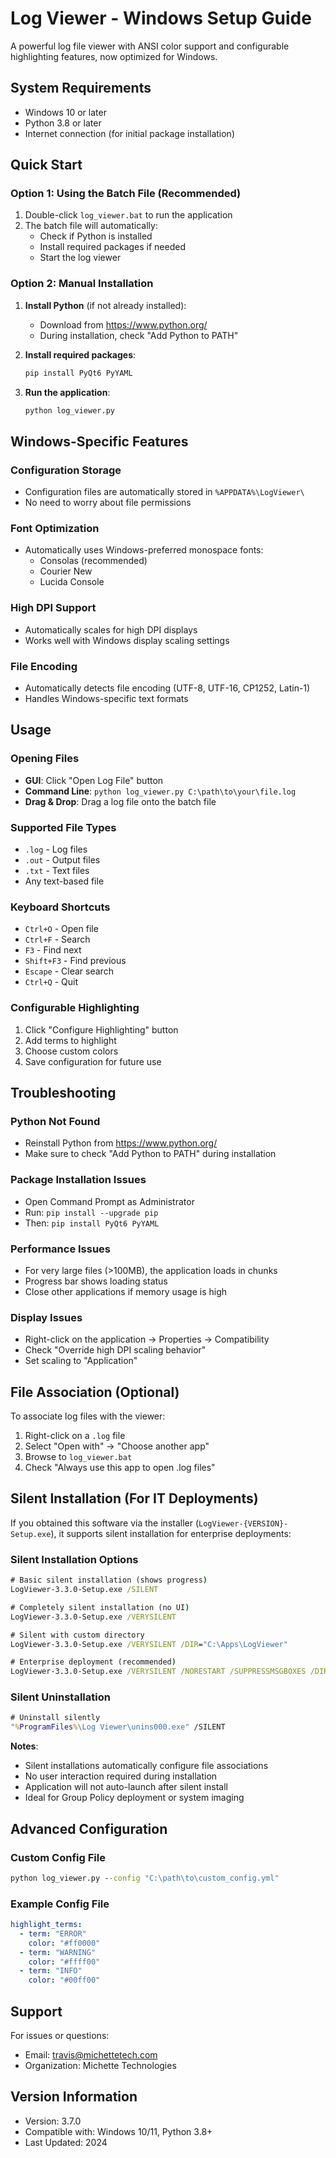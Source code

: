 # Log Viewer - Windows Setup Guide

A powerful log file viewer with ANSI color support and configurable highlighting features, now optimized for Windows.

## System Requirements

- Windows 10 or later
- Python 3.8 or later
- Internet connection (for initial package installation)

## Quick Start

### Option 1: Using the Batch File (Recommended)

1. Double-click `log_viewer.bat` to run the application
2. The batch file will automatically:
   - Check if Python is installed
   - Install required packages if needed
   - Start the log viewer

### Option 2: Manual Installation

1. **Install Python** (if not already installed):
   - Download from https://www.python.org/
   - During installation, check "Add Python to PATH"

2. **Install required packages**:
   ```cmd
   pip install PyQt6 PyYAML
   ```

3. **Run the application**:
   ```cmd
   python log_viewer.py
   ```

## Windows-Specific Features

### Configuration Storage
- Configuration files are automatically stored in `%APPDATA%\LogViewer\`
- No need to worry about file permissions

### Font Optimization
- Automatically uses Windows-preferred monospace fonts:
  - Consolas (recommended)
  - Courier New
  - Lucida Console

### High DPI Support
- Automatically scales for high DPI displays
- Works well with Windows display scaling settings

### File Encoding
- Automatically detects file encoding (UTF-8, UTF-16, CP1252, Latin-1)
- Handles Windows-specific text formats

## Usage

### Opening Files
- **GUI**: Click "Open Log File" button
- **Command Line**: `python log_viewer.py C:\path\to\your\file.log`
- **Drag & Drop**: Drag a log file onto the batch file

### Supported File Types
- `.log` - Log files
- `.out` - Output files
- `.txt` - Text files
- Any text-based file

### Keyboard Shortcuts
- `Ctrl+O` - Open file
- `Ctrl+F` - Search
- `F3` - Find next
- `Shift+F3` - Find previous
- `Escape` - Clear search
- `Ctrl+Q` - Quit

### Configurable Highlighting
1. Click "Configure Highlighting" button
2. Add terms to highlight
3. Choose custom colors
4. Save configuration for future use

## Troubleshooting

### Python Not Found
- Reinstall Python from https://www.python.org/
- Make sure to check "Add Python to PATH" during installation

### Package Installation Issues
- Open Command Prompt as Administrator
- Run: `pip install --upgrade pip`
- Then: `pip install PyQt6 PyYAML`

### Performance Issues
- For very large files (>100MB), the application loads in chunks
- Progress bar shows loading status
- Close other applications if memory usage is high

### Display Issues
- Right-click on the application → Properties → Compatibility
- Check "Override high DPI scaling behavior"
- Set scaling to "Application"

## File Association (Optional)

To associate log files with the viewer:

1. Right-click on a `.log` file
2. Select "Open with" → "Choose another app"
3. Browse to `log_viewer.bat`
4. Check "Always use this app to open .log files"

## Silent Installation (For IT Deployments)

If you obtained this software via the installer (`LogViewer-{VERSION}-Setup.exe`), it supports silent installation for enterprise deployments:

### Silent Installation Options
```cmd
# Basic silent installation (shows progress)
LogViewer-3.3.0-Setup.exe /SILENT

# Completely silent installation (no UI)
LogViewer-3.3.0-Setup.exe /VERYSILENT

# Silent with custom directory
LogViewer-3.3.0-Setup.exe /VERYSILENT /DIR="C:\Apps\LogViewer"

# Enterprise deployment (recommended)
LogViewer-3.3.0-Setup.exe /VERYSILENT /NORESTART /SUPPRESSMSGBOXES /DIR="C:\Program Files\LogViewer"
```

### Silent Uninstallation
```cmd
# Uninstall silently
"%ProgramFiles%\Log Viewer\unins000.exe" /SILENT
```

**Notes**:
- Silent installations automatically configure file associations
- No user interaction required during installation
- Application will not auto-launch after silent install
- Ideal for Group Policy deployment or system imaging

## Advanced Configuration

### Custom Config File
```cmd
python log_viewer.py --config "C:\path\to\custom_config.yml"
```

### Example Config File
```yaml
highlight_terms:
  - term: "ERROR"
    color: "#ff0000"
  - term: "WARNING"
    color: "#ffff00"
  - term: "INFO"
    color: "#00ff00"
```

## Support

For issues or questions:
- Email: travis@michettetech.com
- Organization: Michette Technologies

## Version Information

- Version: 3.7.0
- Compatible with: Windows 10/11, Python 3.8+
- Last Updated: 2024 